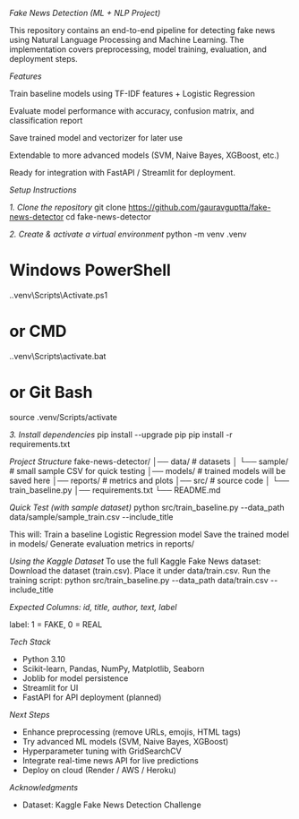 *Fake News Detection (ML + NLP Project)*

This repository contains an end-to-end pipeline for detecting fake news using Natural Language Processing and Machine Learning.
The implementation covers preprocessing, model training, evaluation, and deployment steps.

*Features*

Train baseline models using TF-IDF features + Logistic Regression

Evaluate model performance with accuracy, confusion matrix, and classification report

Save trained model and vectorizer for later use

Extendable to more advanced models (SVM, Naive Bayes, XGBoost, etc.)

Ready for integration with FastAPI / Streamlit for deployment.

*Setup Instructions*

*1. Clone the repository*
git clone <https://github.com/gauravguptta/fake-news-detector>
cd fake-news-detector

*2. Create & activate a virtual environment*
python -m venv .venv
# Windows PowerShell
.\.venv\Scripts\Activate.ps1
# or CMD
.\.venv\Scripts\activate.bat
# or Git Bash
source .venv/Scripts/activate

*3. Install dependencies*
pip install --upgrade pip
pip install -r requirements.txt

*Project Structure*
fake-news-detector/
│── data/                 # datasets
│   └── sample/           # small sample CSV for quick testing
│── models/               # trained models will be saved here
│── reports/              # metrics and plots
│── src/                  # source code
│   └── train_baseline.py
│── requirements.txt
└── README.md

*Quick Test (with sample dataset)*
python src/train_baseline.py --data_path data/sample/sample_train.csv --include_title

This will:
Train a baseline Logistic Regression model
Save the trained model in models/
Generate evaluation metrics in reports/

*Using the Kaggle Dataset*
To use the full Kaggle Fake News dataset:
Download the dataset (train.csv).
Place it under data/train.csv.
Run the training script:
     python src/train_baseline.py --data_path data/train.csv --include_title


*Expected Columns: id, title, author, text, label*

label: 1 = FAKE, 0 = REAL

*Tech Stack*
- Python 3.10
- Scikit-learn, Pandas, NumPy, Matplotlib, Seaborn
- Joblib for model persistence
- Streamlit for UI
- FastAPI for API deployment (planned)

*Next Steps*
- Enhance preprocessing (remove URLs, emojis, HTML tags)
- Try advanced ML models (SVM, Naive Bayes, XGBoost)
- Hyperparameter tuning with GridSearchCV
- Integrate real-time news API for live predictions
- Deploy on cloud (Render / AWS / Heroku)

*Acknowledgments*
- Dataset: Kaggle Fake News Detection Challenge
